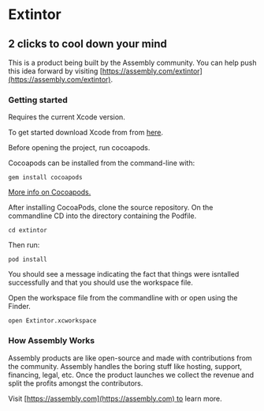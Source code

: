 # Extintor

## 2 clicks to cool down your mind

This is a product being built by the Assembly community. You can help push this idea forward by visiting [https://assembly.com/extintor](https://assembly.com/extintor).


### Getting started

Requires the current Xcode version.

To get started download Xcode from from [here](https://developer.apple.com/xcode/downloads/).

Before opening the project, run cocoapods.

Cocoapods can be installed from the command-line with:
```
gem install cocoapods
```

[More info on Cocoapods.](https://developer.apple.com/xcode/downloads/)

After installing CocoaPods, clone the source repository.
On the commandline CD into the directory containing the Podfile.
```
cd extintor
```

Then run:
```
pod install
```

You should see a message indicating the fact that things were isntalled successfully and that you should use the workspace file.

Open the workspace file from the commandline with or open using the Finder.
```
open Extintor.xcworkspace
```

### How Assembly Works

Assembly products are like open-source and made with contributions from the community. Assembly handles the boring stuff like hosting, support, financing, legal, etc. Once the product launches we collect the revenue and split the profits amongst the contributors.

Visit [https://assembly.com](https://assembly.com) to learn more.
